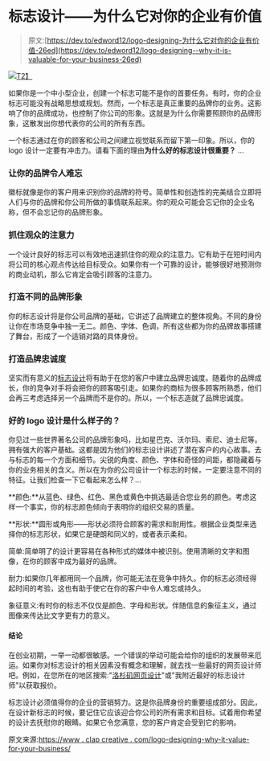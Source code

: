 # 标志设计——为什么它对你的企业有价值

> 原文:[https://dev.to/edword12/logo-designing-为什么它对你的企业有价值-26ed](https://dev.to/edword12/logo-designing--why-it-is-valuable-for-your-business-26ed)

[![](../Images/8a0d6594ac52ca6ed68653bdf8de8c85.png)T2】](https://res.cloudinary.com/practicaldev/image/fetch/s--2zl2XXSv--/c_limit%2Cf_auto%2Cfl_progressive%2Cq_auto%2Cw_880/https://www.clapcreative.com/wp-content/uploads/2019/03/Logo-Designing.jpeg)

如果你是一个中小型企业，创建一个标志可能不是你的首要任务。有时，你的企业标志可能没有战略思想或规划。然而，一个标志是真正重要的品牌你的业务。这影响了你的品牌成功，也控制了你公司的形象。这就是为什么你需要照顾你的品牌形象，这散发出你想代表你的公司的所有东西。

一个标志通过在你的顾客和公司之间建立视觉联系而留下第一印象。所以，你的 logo 设计一定要有冲击力。请看下面的理由**为什么好的标志设计很重要？** …

### 让你的品牌令人难忘

徽标就像是你的客户用来识别你的品牌的符号。简单性和创造性的完美结合立即将人们与你的品牌和你公司所做的事情联系起来。你的观众可能会忘记你的企业名称，但不会忘记你的品牌形象。

### 抓住观众的注意力

一个设计良好的标志可以有效地迅速抓住你的观众的注意力。它有助于在短时间内将公司的核心观点传达给目标受众。如果你有一个可靠的设计，能够很好地预测你的商业动机，那么它肯定会吸引顾客的注意力。

### 打造不同的品牌形象

你的标志设计将是你公司品牌的基础，它讲述了品牌建立的整体视角。不同的身份让你在市场竞争中独一无二。颜色、字体、色调，所有这些都为你的品牌故事搭建了舞台，形成了一个适销对路的具体身份。

### 打造品牌忠诚度

坚实而有意义的[标志设计](https://www.clapcreative.com/services/los-angeles-graphic-design/logo/?utm_source=dev)将有助于在您的客户中建立品牌忠诚度。随着你的品牌成长，你的竞争对手将会把你的顾客吸引走。如果你的商标为很多顾客所熟悉，他们会再三考虑选择另一个品牌而不是你的。所以，一个标志造就了品牌忠诚度。

### 好的 logo 设计是什么样子的？

你见过一些世界著名公司的品牌形象吗，比如星巴克、沃尔玛、索尼、迪士尼等。拥有强大的客户基础。这都是因为他们的标志设计讲述了潜在客户的内心故事。去与标志的每一个方面和细节。尖锐的角度、颜色、字体和奇怪的间距，都隐藏着与你的业务相关的含义。所以在为你的公司设计一个标志的时候，一定要注意不同的特征。让我们检查一下它看起来怎么样？…

**颜色:**从蓝色、绿色、红色、黑色或黄色中挑选最适合您业务的颜色。考虑这样一个事实，你的标志颜色倾向于表明你的组织交易的质量。

**形状:**圆形或角形——形状必须符合顾客的需求和耐用性。根据企业类型来选择你的标志形状，如果它是硬朗和同义的，或者表示柔和。

简单:简单明了的设计更容易在各种形式的媒体中被识别。使用清晰的文字和图像，在你的顾客中成为最好的品牌。

耐力:如果你几年都用同一个品牌，你可能无法在竞争中持久。你的标志必须经得起时间的考验，这也有助于使它在你的客户中令人难忘或持久。

象征意义:有时你的标志不仅仅是颜色、字母和形状。伴随信息的象征主义，通过图像来传达比文字更有力的意义。

#### 结论

在创业初期，一举一动都很敏感。一个错误的举动可能会给你的组织的发展带来厄运。如果你对标志设计的相关因素没有概念和理解，就去找一些最好的网页设计师吧。例如，在您所在的地区搜索:"[洛杉矶网页设计](https://www.clapcreative.com/services/los-angeles-web-designing/?utm_source=dev)"或"我附近最好的标志设计师"以获取报价。

标志设计必须值得你的企业的营销努力。这是你品牌身份的重要组成部分。因此，在设计新标志的时候，要记住它应该迎合你公司的所有需求和目标。试着用你希望的设计去抚慰你的眼睛。如果它令您满意，您的客户肯定会受到它的影响。

原文来源:[https://www . clap creative . com/logo-designing-why-it-value-for-your-business/](https://www.clapcreative.com/logo-designing-why-it-is-valuable-for-your-business/)
